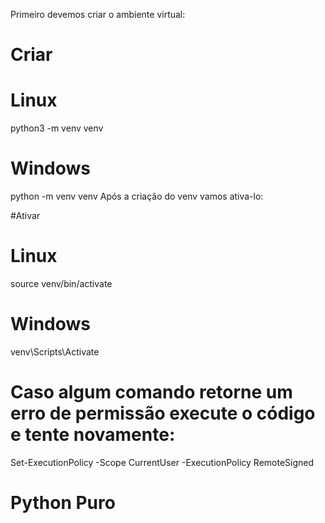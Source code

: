 Primeiro devemos criar o ambiente virtual:

# Criar

# Linux
python3 -m venv venv

# Windows
python -m venv venv
Após a criação do venv vamos ativa-lo:

#Ativar

# Linux
source venv/bin/activate

# Windows
venv\Scripts\Activate

# Caso algum comando retorne um erro de permissão execute o código e tente novamente:
Set-ExecutionPolicy -Scope CurrentUser -ExecutionPolicy RemoteSigned

# Python Puro


